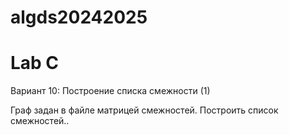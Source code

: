 # algds20242025
# Lab C

Вариант 10: Построение списка смежности (1)

Граф задан в файле матрицей смежностей. Построить список смежностей..